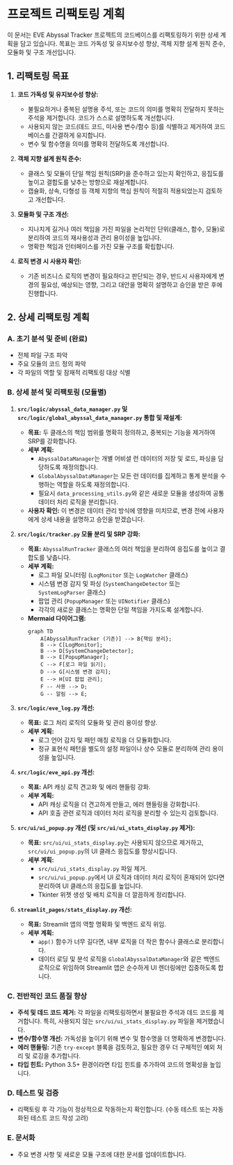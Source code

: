 # 프로젝트 리팩토링 계획

이 문서는 EVE Abyssal Tracker 프로젝트의 코드베이스를 리팩토링하기 위한 상세 계획을 담고 있습니다. 목표는 코드 가독성 및 유지보수성 향상, 객체 지향 설계 원칙 준수, 모듈화 및 구조 개선입니다.

## 1. 리팩토링 목표

1.  **코드 가독성 및 유지보수성 향상:**
    *   불필요하거나 중복된 설명용 주석, 또는 코드의 의미를 명확히 전달하지 못하는 주석을 제거합니다. 코드가 스스로 설명하도록 개선합니다.
    *   사용되지 않는 코드(데드 코드, 미사용 변수/함수 등)를 식별하고 제거하여 코드베이스를 간결하게 유지합니다.
    *   변수 및 함수명을 의미를 명확히 전달하도록 개선합니다.

2.  **객체 지향 설계 원칙 준수:**
    *   클래스 및 모듈이 단일 책임 원칙(SRP)을 준수하고 있는지 확인하고, 응집도를 높이고 결합도를 낮추는 방향으로 재설계합니다.
    *   캡슐화, 상속, 다형성 등 객체 지향의 핵심 원칙이 적절히 적용되었는지 검토하고 개선합니다.

3.  **모듈화 및 구조 개선:**
    *   지나치게 길거나 여러 책임을 가진 파일을 논리적인 단위(클래스, 함수, 모듈)로 분리하여 코드의 재사용성과 관리 용이성을 높입니다.
    *   명확한 책임과 인터페이스를 가진 모듈 구조를 확립합니다.

4.  **로직 변경 시 사용자 확인:**
    *   기존 비즈니스 로직의 변경이 필요하다고 판단되는 경우, 반드시 사용자에게 변경의 필요성, 예상되는 영향, 그리고 대안을 명확히 설명하고 승인을 받은 후에 진행합니다.

## 2. 상세 리팩토링 계획

### A. 초기 분석 및 준비 (완료)

*   전체 파일 구조 파악
*   주요 모듈의 코드 정의 파악
*   각 파일의 역할 및 잠재적 리팩토링 대상 식별

### B. 상세 분석 및 리팩토링 (모듈별)

1.  **`src/logic/abyssal_data_manager.py` 및 `src/logic/global_abyssal_data_manager.py` 통합 및 재설계:**
    *   **목표:** 두 클래스의 책임 범위를 명확히 정의하고, 중복되는 기능을 제거하여 SRP를 강화합니다.
    *   **세부 계획:**
        *   `AbyssalDataManager`는 개별 어비셜 런 데이터의 저장 및 로드, 파싱을 담당하도록 재정의합니다.
        *   `GlobalAbyssalDataManager`는 모든 런 데이터를 집계하고 통계 분석을 수행하는 역할을 하도록 재정의합니다.
        *   필요시 `data_processing_utils.py`와 같은 새로운 모듈을 생성하여 공통 데이터 처리 로직을 분리합니다.
    *   **사용자 확인:** 이 변경은 데이터 관리 방식에 영향을 미치므로, 변경 전에 사용자에게 상세 내용을 설명하고 승인을 받겠습니다.

2.  **`src/logic/tracker.py` 모듈 분리 및 SRP 강화:**
    *   **목표:** `AbyssalRunTracker` 클래스의 여러 책임을 분리하여 응집도를 높이고 결합도를 낮춥니다.
    *   **세부 계획:**
        *   로그 파일 모니터링 (`LogMonitor` 또는 `LogWatcher` 클래스)
        *   시스템 변경 감지 및 파싱 (`SystemChangeDetector` 또는 `SystemLogParser` 클래스)
        *   팝업 관리 (`PopupManager` 또는 `UINotifier` 클래스)
        *   각각의 새로운 클래스는 명확한 단일 책임을 가지도록 설계합니다.
    *   **Mermaid 다이어그램:**
        ```mermaid
        graph TD
            A[AbyssalRunTracker (기존)] --> B{책임 분리};
            B --> C[LogMonitor];
            B --> D[SystemChangeDetector];
            B --> E[PopupManager];
            C --> F[로그 파일 읽기];
            D --> G[시스템 변경 감지];
            E --> H[UI 팝업 관리];
            F -- 사용 --> D;
            G -- 알림 --> E;
        ```

3.  **`src/logic/eve_log.py` 개선:**
    *   **목표:** 로그 처리 로직의 모듈화 및 관리 용이성 향상.
    *   **세부 계획:**
        *   로그 언어 감지 및 패턴 매칭 로직을 더 모듈화합니다.
        *   정규 표현식 패턴을 별도의 설정 파일이나 상수 모듈로 분리하여 관리 용이성을 높입니다.

4.  **`src/logic/eve_api.py` 개선:**
    *   **목표:** API 캐싱 로직 견고화 및 에러 핸들링 강화.
    *   **세부 계획:**
        *   API 캐싱 로직을 더 견고하게 만들고, 에러 핸들링을 강화합니다.
        *   API 호출 관련 로직과 데이터 처리 로직을 분리할 수 있는지 검토합니다.

5.  **`src/ui/ui_popup.py` 개선 (및 `src/ui/ui_stats_display.py` 제거):**
    *   **목표:** `src/ui/ui_stats_display.py`는 사용되지 않으므로 제거하고, `src/ui/ui_popup.py`의 UI 클래스 응집도를 향상시킵니다.
    *   **세부 계획:**
        *   `src/ui/ui_stats_display.py` 파일 제거.
        *   `src/ui/ui_popup.py`에서 UI 로직과 데이터 처리 로직이 혼재되어 있다면 분리하여 UI 클래스의 응집도를 높입니다.
        *   Tkinter 위젯 생성 및 배치 로직을 더 깔끔하게 정리합니다.

6.  **`streamlit_pages/stats_display.py` 개선:**
    *   **목표:** Streamlit 앱의 역할 명확화 및 백엔드 로직 위임.
    *   **세부 계획:**
        *   `app()` 함수가 너무 길다면, 내부 로직을 더 작은 함수나 클래스로 분리합니다.
        *   데이터 로딩 및 분석 로직을 `GlobalAbyssalDataManager`와 같은 백엔드 로직으로 위임하여 Streamlit 앱은 순수하게 UI 렌더링에만 집중하도록 합니다.

### C. 전반적인 코드 품질 향상

*   **주석 및 데드 코드 제거:** 각 파일을 리팩토링하면서 불필요한 주석과 데드 코드를 제거합니다. 특히, 사용되지 않는 `src/ui/ui_stats_display.py` 파일을 제거했습니다.
*   **변수/함수명 개선:** 가독성을 높이기 위해 변수 및 함수명을 더 명확하게 변경합니다.
*   **에러 핸들링:** 기존 `try-except` 블록을 검토하고, 필요한 경우 더 구체적인 예외 처리 및 로깅을 추가합니다.
*   **타입 힌트:** Python 3.5+ 환경이라면 타입 힌트를 추가하여 코드의 명확성을 높입니다.

### D. 테스트 및 검증

*   리팩토링 후 각 기능이 정상적으로 작동하는지 확인합니다. (수동 테스트 또는 자동화된 테스트 코드 작성 고려)

### E. 문서화

*   주요 변경 사항 및 새로운 모듈 구조에 대한 문서를 업데이트합니다.